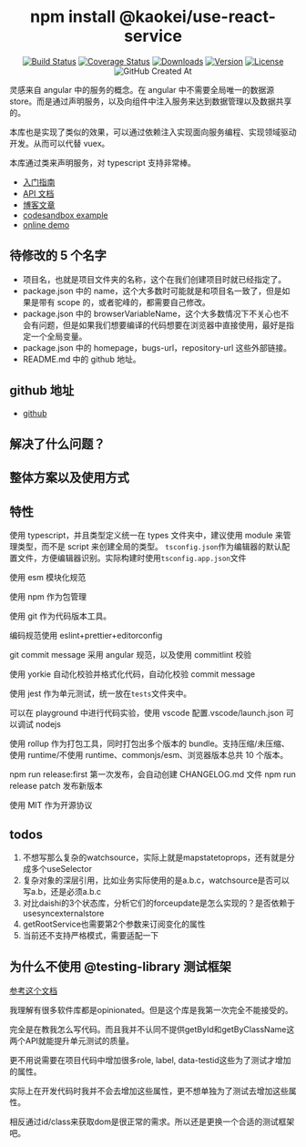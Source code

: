 <h1 align="center">npm install @kaokei/use-react-service</h1>

<div align="center">

[![Build Status](https://github.com/kaokei/use-react-service/actions/workflows/build.yml/badge.svg)](https://github.com/kaokei/use-react-service/actions/workflows/build.yml)
[![Coverage Status](https://coveralls.io/repos/github/kaokei/use-react-service/badge.svg?branch=main)](https://coveralls.io/github/kaokei/use-react-service?branch=main)
[![Downloads](https://img.shields.io/npm/dm/@kaokei/use-react-service.svg?sanitize=true)](https://npmcharts.com/compare/@kaokei/use-react-service?minimal=true)
[![Version](https://img.shields.io/npm/v/@kaokei/use-react-service.svg?sanitize=true)](https://www.npmjs.com/package/@kaokei/use-react-service)
[![License](https://img.shields.io/npm/l/@kaokei/use-react-service.svg?sanitize=true)](https://www.npmjs.com/package/@kaokei/use-react-service)
![GitHub Created At](https://img.shields.io/github/created-at/kaokei/use-react-service?style=social)

</div>

灵感来自 angular 中的服务的概念。在 angular 中不需要全局唯一的数据源 store。而是通过声明服务，以及向组件中注入服务来达到数据管理以及数据共享的。

本库也是实现了类似的效果，可以通过依赖注入实现面向服务编程、实现领域驱动开发。从而可以代替 vuex。

本库通过类来声明服务，对 typescript 支持非常棒。

- [入门指南](./docs/guide/README.md)
- [API 文档](./docs/api/README.md)
- [博客文章](./docs/note/01.父组件与子组件的理解.md)
- [codesandbox example](https://codesandbox.io/s/di-playground-zjnyv)
- [online demo](https://use-react-service.vercel.app/)

## 待修改的 5 个名字

- 项目名，也就是项目文件夹的名称，这个在我们创建项目时就已经指定了。
- package.json 中的 name，这个大多数时可能就是和项目名一致了，但是如果是带有 scope 的，或者驼峰的，都需要自己修改。
- package.json 中的 browserVariableName，这个大多数情况下不关心也不会有问题，但是如果我们想要编译的代码想要在浏览器中直接使用，最好是指定一个全局变量。
- package.json 中的 homepage，bugs-url，repository-url 这些外部链接。
- README.md 中的 github 地址。

## github 地址

- [github](https://github.com/kaokei/use-react-service)

## 解决了什么问题？

## 整体方案以及使用方式

## 特性

使用 typescript，并且类型定义统一在 types 文件夹中，建议使用 module 来管理类型，而不是 script 来创建全局的类型。
`tsconfig.json`作为编辑器的默认配置文件，方便编辑器识别。实际构建时使用`tsconfig.app.json`文件

使用 esm 模块化规范

使用 npm 作为包管理

使用 git 作为代码版本工具。

编码规范使用 eslint+prettier+editorconfig

git commit message 采用 angular 规范，以及使用 commitlint 校验

使用 yorkie 自动化校验并格式化代码，自动化校验 commit message

使用 jest 作为单元测试，统一放在`tests`文件夹中。

可以在 playground 中进行代码实验，使用 vscode 配置.vscode/launch.json 可以调试 nodejs

使用 rollup 作为打包工具，同时打包出多个版本的 bundle。支持压缩/未压缩、使用 runtime/不使用 runtime、commonjs/esm、浏览器版本总共 10 个版本。

npm run release:first 第一次发布，会自动创建 CHANGELOG.md 文件
npm run release patch 发布新版本

使用 MIT 作为开源协议

## todos

1. 不想写那么复杂的watchsource，实际上就是mapstatetoprops，还有就是分成多个useSelector
2. 复杂对象的深层引用，比如业务实际使用的是a.b.c，watchsource是否可以写a.b，还是必须a.b.c
3. 对比daishi的3个状态库，分析它们的forceupdate是怎么实现的？是否依赖于usesyncexternalstore
4. getRootService也需要第2个参数来订阅变化的属性
5. 当前还不支持严格模式，需要适配一下

## 为什么不使用 @testing-library 测试框架

[参考这个文档](https://kentcdodds.com/blog/making-your-ui-tests-resilient-to-change)

我理解有很多软件库都是opinionated。但是这个库是我第一次完全不能接受的。

完全是在教我怎么写代码。而且我并不认同不提供getById和getByClassName这两个API就能提升单元测试的质量。

更不用说需要在项目代码中增加很多role, label, data-testid这些为了测试才增加的属性。

实际上在开发代码时我并不会去增加这些属性，更不想单独为了测试去增加这些属性。

相反通过id/class来获取dom是很正常的需求。所以还是更换一个合适的测试框架吧。
